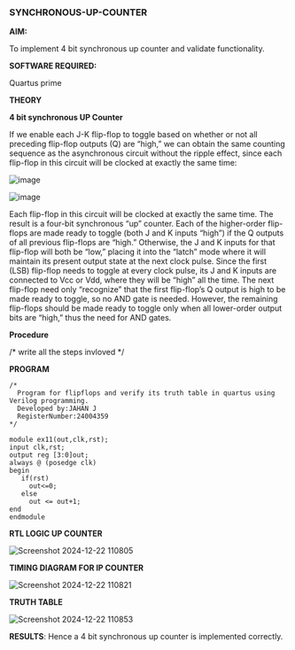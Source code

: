 ### SYNCHRONOUS-UP-COUNTER

**AIM:**

To implement 4 bit synchronous up counter and validate functionality.

**SOFTWARE REQUIRED:**

Quartus prime

**THEORY**

**4 bit synchronous UP Counter**

If we enable each J-K flip-flop to toggle based on whether or not all preceding flip-flop outputs (Q) are “high,” we can obtain the same counting sequence as the asynchronous circuit without the ripple effect, since each flip-flop in this circuit will be clocked at exactly the same time:

![image](https://github.com/naavaneetha/SYNCHRONOUS-UP-COUNTER/assets/154305477/d5db3fa0-e413-404c-b80e-b2f39d82e7e8)


![image](https://github.com/naavaneetha/SYNCHRONOUS-UP-COUNTER/assets/154305477/52cb61eb-d04b-442d-810c-31185a68410b)

Each flip-flop in this circuit will be clocked at exactly the same time.
The result is a four-bit synchronous “up” counter. Each of the higher-order flip-flops are made ready to toggle (both J and K inputs “high”) if the Q outputs of all previous flip-flops are “high.”
Otherwise, the J and K inputs for that flip-flop will both be “low,” placing it into the “latch” mode where it will maintain its present output state at the next clock pulse.
Since the first (LSB) flip-flop needs to toggle at every clock pulse, its J and K inputs are connected to Vcc or Vdd, where they will be “high” all the time.
The next flip-flop need only “recognize” that the first flip-flop’s Q output is high to be made ready to toggle, so no AND gate is needed.
However, the remaining flip-flops should be made ready to toggle only when all lower-order output bits are “high,” thus the need for AND gates.

**Procedure**

/* write all the steps invloved */

**PROGRAM**
```
/* 
  Program for flipflops and verify its truth table in quartus using Verilog programming. 
  Developed by:JAHAN J
  RegisterNumber:24004359
*/
```
```
module ex11(out,clk,rst);
input clk,rst;
output reg [3:0]out;
always @ (posedge clk)
begin
   if(rst)
     out<=0;
   else 
     out <= out+1;
end
endmodule
```

**RTL LOGIC UP COUNTER**



![Screenshot 2024-12-22 110805](https://github.com/user-attachments/assets/be469fa2-5c46-4807-a158-eb75fb14c8fc)


**TIMING DIAGRAM FOR IP COUNTER**


![Screenshot 2024-12-22 110821](https://github.com/user-attachments/assets/20864eea-0d86-4000-8f56-f14aede9541a)



**TRUTH TABLE**



![Screenshot 2024-12-22 110853](https://github.com/user-attachments/assets/a47c5ec3-94f4-491e-9086-aa14f8a66b72)



**RESULTS**:
Hence a 4 bit synchronous up counter is implemented correctly.
